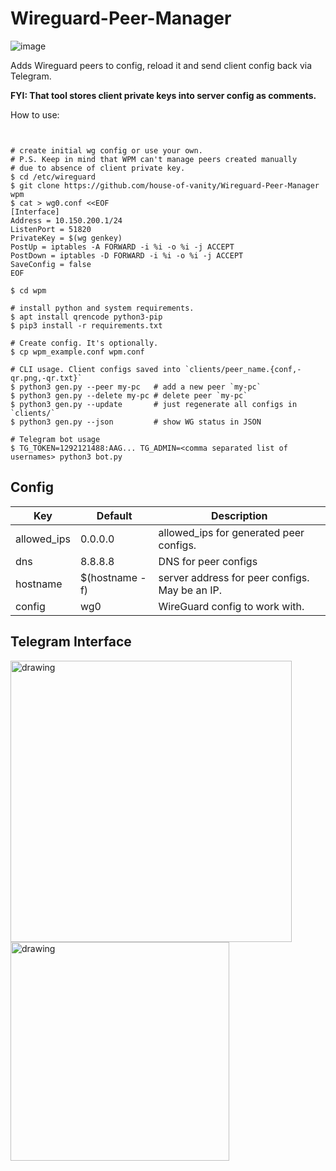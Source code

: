 # Wireguard-Peer-Manager
![image](https://user-images.githubusercontent.com/4666566/117325184-56f7f800-ae45-11eb-9003-b85aadbf5ff0.png)

Adds Wireguard peers to config, reload it and send client config back via Telegram. 

**FYI: That tool stores client private keys into server config as comments.**

How to use:

```shell


# create initial wg config or use your own.
# P.S. Keep in mind that WPM can't manage peers created manually
# due to absence of client private key.
$ cd /etc/wireguard
$ git clone https://github.com/house-of-vanity/Wireguard-Peer-Manager wpm
$ cat > wg0.conf <<EOF
[Interface]
Address = 10.150.200.1/24
ListenPort = 51820
PrivateKey = $(wg genkey)
PostUp = iptables -A FORWARD -i %i -o %i -j ACCEPT
PostDown = iptables -D FORWARD -i %i -o %i -j ACCEPT
SaveConfig = false
EOF

$ cd wpm

# install python and system requirements.
$ apt install qrencode python3-pip
$ pip3 install -r requirements.txt

# Create config. It's optionally.
$ cp wpm_example.conf wpm.conf

# CLI usage. Client configs saved into `clients/peer_name.{conf,-qr.png,-qr.txt}`
$ python3 gen.py --peer my-pc   # add a new peer `my-pc`
$ python3 gen.py --delete my-pc # delete peer `my-pc`
$ python3 gen.py --update       # just regenerate all configs in `clients/`
$ python3 gen.py --json         # show WG status in JSON

# Telegram bot usage
$ TG_TOKEN=1292121488:AAG... TG_ADMIN=<comma separated list of usernames> python3 bot.py

```

## Config
Key | Default | Description
------------ | ------------- | ------------
allowed_ips | 0.0.0.0 | allowed_ips for generated peer configs.
dns | 8.8.8.8 | DNS for peer configs
hostname | $(hostname -f) | server address for peer configs. May be an IP.
config | wg0 | WireGuard config to work with. 


## Telegram Interface

<img src="https://user-images.githubusercontent.com/4666566/117370133-cc31f000-ae7a-11eb-93fd-a390d2616da8.png" alt="drawing" width="450"/> <img src="https://user-images.githubusercontent.com/4666566/117377076-48323500-ae87-11eb-9602-a0cd3072ff53.png" alt="drawing" width="350"/>


